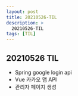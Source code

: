 ```yaml
---
layout: post
title: 20210526-TIL
description: >
  20210526-TIL
tags: [TIL]
---
```


## 20210526 TIL

- Spring google login api
- Vue 카카오 맵 API
- 관리자 페이지 생성
